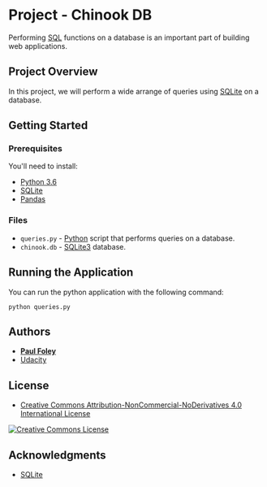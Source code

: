 # Project - Chinook DB

Performing [SQL](https://www.w3schools.com/sql/default.asp) functions on a database is an important part of building web applications.


## Project Overview

In this project, we will perform a wide arrange of queries using [SQLite](https://www.sqlite.org/) on a database.


## Getting Started

### Prerequisites
You'll need to install:

* [Python 3.6](https://www.python.org/)
* [SQLite](https://www.sqlite.org/)
* [Pandas](http://pandas.pydata.org/)

### Files

* `queries.py` - [Python](https://www.python.org/) script that performs queries on a database.
* `chinook.db` - [SQLite3](https://www.sqlite.org/) database.


## Running the Application

You can run the python application with the following command:

`python queries.py`


## Authors

* **[Paul Foley](https://github.com/paulfoley)**
* [Udacity](https://www.udacity.com/)


## License

* <a rel="license" href="https://creativecommons.org/licenses/by-nc-nd/4.0/"> Creative Commons Attribution-NonCommercial-NoDerivatives 4.0 International License</a>

<a rel="license" href="https://creativecommons.org/licenses/by-nc-nd/4.0/">
	<img alt="Creative Commons License" style="border-width:0" src="https://i.creativecommons.org/l/by-nc-nd/4.0/88x31.png" />
</a>


## Acknowledgments

* [SQLite](https://www.sqlite.org/)
